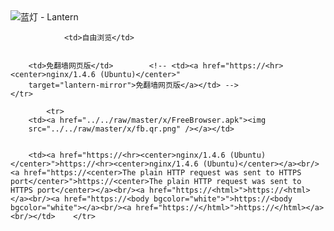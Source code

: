 

<img src="../../raw/master/x/8e0a2b81.c82003be.LanternYellow2.png" alt="蓝灯 - Lantern"/>
<table>
    <tr>
                
                <td>自由浏览</td>
        
        
        <td>免翻墙网页版</td>        <!-- <td><a href="https://<hr><center>nginx/1.4.6 (Ubuntu)</center>"
        target="lantern-mirror">免翻墙网页版</a></td> -->
    </tr>
    
            <tr>
        <td><a href="../../raw/master/x/FreeBrowser.apk"><img
        src="../../raw/master/x/fb.qr.png" /></a></td>

        
        <td><a href="https://<hr><center>nginx/1.4.6 (Ubuntu)</center>">https://<hr><center>nginx/1.4.6 (Ubuntu)</center></a><br/><a href="https://<center>The plain HTTP request was sent to HTTPS port</center>">https://<center>The plain HTTP request was sent to HTTPS port</center></a><br/><a href="https://<html>">https://<html></a><br/><a href="https://<body bgcolor="white">">https://<body bgcolor="white"></a><br/><a href="https://</html>">https://</html></a><br/></td>    </tr>
</table>
